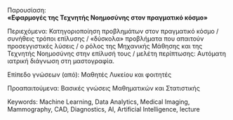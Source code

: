 Παρουσίαση:<br/>
<b>«Εφαρμογές της Τεχνητής Νοημοσύνης στον πραγματικό κόσμο»</b>

<p>Περιεχόμενα: Κατηγοριοποίηση προβλημάτων στον πραγματικό κόσμο / συνήθεις τρόποι επίλυσης / «δύσκολα» προβλήματα που απαιτούν προσεγγιστικές λύσεις / ο ρόλος της Μηχανικής Μάθησης και της Τεχνητής Νοημοσύνης στην επίλυσή τους / μελέτη περίπτωσης: Αυτόματη ιατρική διάγνωση στη μαστογραφία.</p>
<p>Επίπεδο γνώσεων (από): Μαθητές Λυκείου και φοιτητές</p>
<p>Προαπαιτούμενα: Βασικές γνώσεις Μαθηματικών και Στατιστικής</p>
<p>Keywords: Machine Learning, Data Analytics, Medical Imaging, Mammography, CAD, Diagnostics, AI, Artificial Intelligence, lecture</p>
